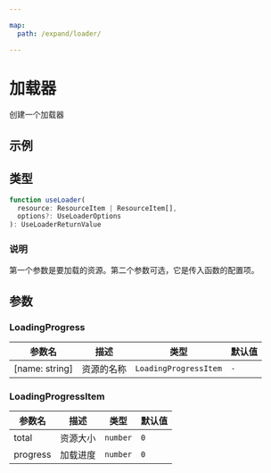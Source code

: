 ```yaml
---

map:
  path: /expand/loader/

---
```


# 加载器

创建一个加载器

## 示例

<!-- <demo src="./__demo__/BasicUse.vue" title="基本使用" desc="创建一个带有时间控制的天空盒"></demo> -->

## 类型

```js
function useLoader(
  resource: ResourceItem | ResourceItem[],
  options?: UseLoaderOptions
): UseLoaderReturnValue
```

### 说明

第一个参数是要加载的资源。第二个参数可选，它是传入函数的配置项。

## 参数

<API src="./index.d.ts" lang="zh"></API>

### LoadingProgress

| 参数名 | 描述 | 类型 | 默认值 |
| --- | --- | --- | --- |
| [name: string] | 资源的名称 | `LoadingProgressItem` | `-` |

### LoadingProgressItem

| 参数名 | 描述 | 类型 | 默认值 |
| --- | --- | --- | --- |
| total | 资源大小 | `number` | `0` |
| progress | 加载进度 | `number` | `0` |
